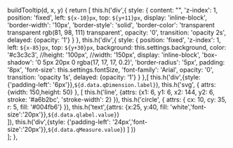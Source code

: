 buildTooltip(d, x, y) {
      return [
        this.h('div',{
          style: {
            content: "",
            'z-index': 1,
            position: 'fixed',
            left: `${x-10}px`,
            top: `${y+11}px`,
            display: 'inline-block',
            'border-width': '10px',
            'border-style': 'solid',
            'border-color': 'transparent transparent rgb(81, 98, 111) transparent',
            opacity: '0', 
            transition: 'opacity 2s', 
            delayed: {opacity: '1'}
          }
        },
        this.h('div',{
        style: {
                position: 'fixed',
                'z-index': 1,
                left: `${x-85}px`,
                top: `${y+30}px`,
                background: this.settings.background,
                color: '#c3c3c3',
                //height: '100px',
                //width: '150px',
                display: 'inline-block',
                'box-shadow': '0 5px 20px 0 rgba(17, 17, 17, 0.2)',
                'border-radius': '5px',
                padding: '8px',
                'font-size': this.settings.fontSize,
                'font-family': 'Arial',
                opacity: '0', 
                transition: 'opacity 1s', 
                delayed: {opacity: '1'}
              }
         },[
          this.h('div',{style: {'padding-left': '6px'}},`${d.data.qDimension.label}`),
          this.h('svg', { attrs: {width: 150,height: 50} }, [
            this.h('line', {attrs: {x1: 6, y1: 6, x2: 144, y2: 6, stroke: '#a6b2bc', 'stroke-width': 2}
            }), 
            this.h('circle', { attrs: { cx: 10, cy: 35, r: 5, fill: '#004fb6'} 
            }),
            this.h('text',{attrs: {x:25, y:40, fill: 'white','font-size':'20px'}},`${d.data.qlabel.value}`)          
          ]),
          this.h('div',{style: {'padding-left': '24px','font-size':'20px'}},`${d.data.qMeasure.value}`)
         ]
        ))      
      ];
    },
